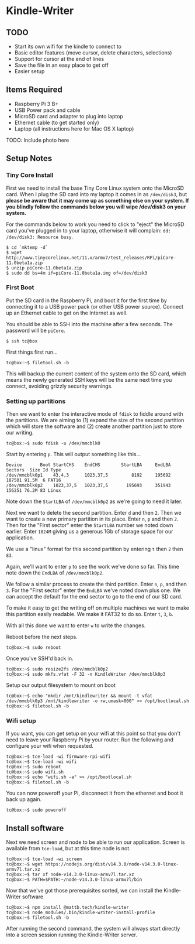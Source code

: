 # Kindle-Writer

## TODO

- Start its own wifi for the kindle to connect to
- Basic editor features (move cursor, delete characters, selections)
- Support for cursor at the end of lines
- Save the file in an easy place to get off
- Easier setup

## Items Required

- Raspberry Pi 3 B+
- USB Power pack and cable
- MicroSD card and adapter to plug into laptop
- Ethernet cable (to get started only)
- Laptop (all instructions here for Mac OS X laptop)

TODO: Include photo here

## Setup Notes

### Tiny Core Install

First we need to install the base Tiny Core Linux system onto the MicroSD card. When I plug the SD card into my laptop it comes in as `/dev/disk3`, but **please be aware that it may come up as something else on your system. If you blindly follow the commands below you will wipe /dev/disk3 on your system.**

For the commands below to work you need to click to "eject" the MicroSD card you've plugged in to your laptop, otherwise it will complain: `dd: /dev/disk3: Resource busy`.

```
$ cd `mktemp -d`
$ wget http://www.tinycorelinux.net/11.x/armv7/test_releases/RPi/piCore-11.0beta1a.zip
$ unzip piCore-11.0beta1a.zip
$ sudo dd bs=4m if=piCore-11.0beta1a.img of=/dev/disk3
```

### First Boot

Put the SD card in the Raspberry Pi, and boot it for the first time by connecting it to a USB power pack (or other USB power source). Connect up an Ethernet cable to get on the Internet as well.

You should be able to SSH into the machine after a few seconds. The password will be `piCore`.

```
$ ssh tc@box
```

First things first run...

```
tc@box:~$ filetool.sh -b
```

This will backup the current content of the system onto the SD card, which means the newly generated SSH keys will be the same next time you connect, avoiding grizzly security warnings.

### Setting up partitions

Then we want to enter the interactive mode of `fdisk` to fiddle around with the partitions. We are aiming to (1) expand the size of the second partition which will store the software and (2) create another partition just to store our writing.

```
tc@box:~$ sudo fdisk -u /dev/mmcblk0
```

Start by entering `p`. This will output something like this...

```
Device       Boot StartCHS    EndCHS        StartLBA     EndLBA    Sectors  Size Id Type
/dev/mmcblk0p1    43,4,3      1023,37,5         8192     195692     187501 91.5M  6 FAT16
/dev/mmcblk0p2    1023,37,5   1023,37,5       195693     351943     156251 76.2M 83 Linux
```

Note down the `StartLBA` of `/dev/mmcblk0p2` as we're going to need it later.

Next we want to delete the second partition. Enter `d` and then `2`. Then we want to create a new primary partition in its place. Enter `n`, `p` and then `2`. Then for the "First sector" enter the `StartLBA` number we noted down earlier. Enter `1024M` giving us a generous 1Gb of storage space for our application.

We use a "linux" format for this second partition by entering `t` then `2` then `83`.

Again, we'll want to enter `p` to see the work we've done so far. This time note down the `EndLBA` of `/dev/mmcblk0p2`.

We follow a similar process to create the third partition. Enter `n`, `p`, and then `3`. For the "First sector" enter the `EndLBA` we've noted down plus one. We can accept the default for the end sector to go to the end of our SD card.

To make it easy to get the writing off on multiple machines we want to make this partition easily readable. We make it FAT32 to do so. Enter `t`, `3`, `b`.

With all this done we want to enter `w` to write the changes.

Reboot before the next steps.

```
tc@box:~$ sudo reboot
```

Once you've SSH'd back in.

```
tc@box:~$ sudo resize2fs /dev/mmcblk0p2
tc@box:~$ sudo mkfs.vfat -F 32 -n KindleWriter /dev/mmcblk0p3
```

Setup our output filesystem to mount on boot

```
tc@box:~$ echo "mkdir /mnt/kindlewriter && mount -t vfat /dev/mmcblk0p3 /mnt/kindlewriter -o rw,umask=000" >> /opt/bootlocal.sh
tc@box:~$ filetool.sh -b
```

### Wifi setup

If you want, you can get setup on your wifi at this point so that you don't need to leave your Raspberry Pi by your router. Run the following and configure your wifi when requested.

```
tc@box:~$ tce-load -wi firmware-rpi-wifi
tc@box:~$ tce-load -wi wifi
tc@box:~$ sudo reboot
tc@box:~$ sudo wifi.sh
tc@box:~$ echo "wifi.sh -a" >> /opt/bootlocal.sh
tc@box:~$ filetool.sh -b
```

You can now poweroff your Pi, disconnect it from the ethernet and boot it back up again.

```
tc@box:~$ sudo poweroff
```

## Install software

Next we need screen and node to be able to run our application. Screen is available from `tce-load`, but at this time node is not.

```
tc@box:~$ tce-load -wi screen
tc@box:~$ wget https://nodejs.org/dist/v14.3.0/node-v14.3.0-linux-armv7l.tar.xz
tc@box:~$ tar xf node-v14.3.0-linux-armv7l.tar.xz
tc@box:~$ PATH=$PATH:~/node-v14.3.0-linux-armv7l/bin
```

Now that we've got those prerequisites sorted, we can install the Kindle-Writer software

```
tc@box:~$ npm install @mattb.tech/kindle-writer
tc@box:~$ node_modules/.bin/kindle-writer-install-profile
tc@box:~$ filetool.sh -b
```

After running the second command, the system will always start directly into a screen session running the Kindle-Writer server.
